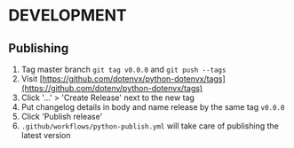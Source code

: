 # DEVELOPMENT

## Publishing

1. Tag master branch `git tag v0.0.0` and `git push --tags`
2. Visit [https://github.com/dotenvx/python-dotenvx/tags](https://github.com/dotenv/python-dotenvx/tags)
3. Click '...' > 'Create Release' next to the new tag
4. Put changelog details in body and name release by the same tag `v0.0.0`
5. Click 'Publish release'
6. `.github/workflows/python-publish.yml` will take care of publishing the latest version
